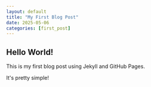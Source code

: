```yaml
---
layout: default
title: "My First Blog Post"
date: 2025-05-06
categories: [first_post]
---
```


## Hello World!

This is my first blog post using Jekyll and GitHub Pages.

It's pretty simple!
